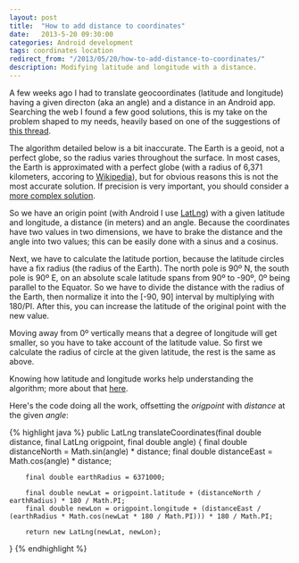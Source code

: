 ```yaml
---
layout: post
title:  "How to add distance to coordinates"
date:   2013-5-20 09:30:00
categories: Android development
tags: coordinates location
redirect_from: "/2013/05/20/how-to-add-distance-to-coordinates/"
description: Modifying latitude and longitude with a distance.
---
```

A few weeks ago I had to translate geocoordinates (latitude and longitude) having a given directon (aka an angle) and a distance in an Android app. Searching the web I found a few good solutions, this is my take on the problem shaped to my needs, heavily based on one of the suggestions of [this thread](http://gis.stackexchange.com/questions/2951/algorithm-for-offsetting-a-latitude-longitude-by-some-amount-of-meters).

<!-- more -->

The algorithm detailed below is a bit inaccurate. The Earth is a geoid, not a perfect globe, so the radius varies throughout the surface. In most cases, the Earth is approximated with a perfect globe (with a radius of 6,371 kilometers, accoring to [Wikipedia](http://en.wikipedia.org/wiki/Earth_radius)), but for obvious reasons this is not the most accurate solution. If precision is very important, you should consider a [more complex solution](http://williams.best.vwh.net/avform.htm#LL).

So we have an origin point (with Android I use [LatLng](http://developer.android.com/reference/com/google/android/gms/maps/model/LatLng.html)) with a given latitude and longitude, a distance (in meters) and an angle. Because the coordinates have two values in two dimensions, we have to brake the distance and the angle into two values; this can be easily done with a sinus and a cosinus.

Next, we have to calculate the latitude portion, because the latitude circles have a fix radius (the radius of the Earth). The north pole is 90º N, the south pole is 90º E, on an absolute scale latitude spans from 90º to -90º, 0º being parallel to the Equator. So we have to divide the distance with the radius of the Earth, then normalize it into the [-90, 90] interval by multiplying with 180/PI. After this, you can increase the latitude of the original point with the new value.

Moving away from 0º vertically means that a degree of longitude will get smaller, so you have to take account of the latitude value. So first we calculate the radius of circle at the given latitude, the rest is the same as above.

Knowing how latitude and longitude works help understanding the algorithm; more about that [here](http://en.wikipedia.org/wiki/Geographic_coordinate_system).

Here's the code doing all the work, offsetting the _origpoint_ with _distance_ at the given _angle_:

{% highlight java %}
public LatLng translateCoordinates(final double distance, final LatLng origpoint, final double angle) {
        final double distanceNorth = Math.sin(angle) * distance;
        final double distanceEast = Math.cos(angle) * distance;

        final double earthRadius = 6371000;

        final double newLat = origpoint.latitude + (distanceNorth / earthRadius) * 180 / Math.PI;
        final double newLon = origpoint.longitude + (distanceEast / (earthRadius * Math.cos(newLat * 180 / Math.PI))) * 180 / Math.PI;

        return new LatLng(newLat, newLon);
}
{% endhighlight %}